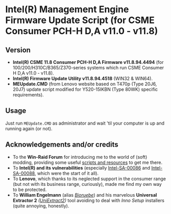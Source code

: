 # Intel(R) Management Engine Firmware Update Script (for CSME Consumer PCH-H D,A v11.0 - v11.8)

## Version
- **Intel(R) CSME 11.8 Consumer PCH-H D,A Firmware v11.8.94.4494** (for 100/200/H310C/B365/Z370-series systems which run CSME Consumer H D,A v11.0 - v11.8).
- **Intel(R) Firmware Update Utility v11.8.94.4518** (WIN32 & WIN64).
- **MEUpdate.CMD** (from Lenovo website based on T470p (Type 20J6, 20J7) update script modified for Y520-15IKBN (Type 80WK) specific requirements).

## Usage
Just run `MEUpdate.CMD` as administrator and wait 'til your computer is up and running again (or not).

## Acknowledgements and/or credits
- To the **Win-Raid Forum** for introducing me to the world of (soft) modding, providing some useful [scripts and resources](https://www.win-raid.com/t596f39-Intel-Converged-Security-Management-Engine-Drivers-Firmware-and-Tools.html) to get me there.
- To **Intel(R) and its vulnerabilities** (especially [Intel-SA-00086](https://www.intel.com/content/www/us/en/security-center/advisory/intel-sa-00086.html) and [Intel-SA-00088](https://www.intel.com/content/www/us/en/security-center/advisory/intel-sa-00088.html), which were the start of it all).
- To **Lenovo**, which thanks to its neglected support in the consumer range (but not with its business range, curiously), made me find my own way to be protected.
- To **William Engelmann** (alias [_Bioruebe_](https://github.com/Bioruebe)) and his marvelous **Universal Extractor 2** _([UniExtract2](https://github.com/Bioruebe/UniExtract2))_ tool avoiding to deal with _Inno Setup_ installers (quite annoying, honestly).
